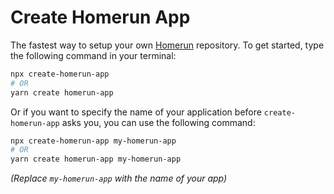 # Create Homerun App

The fastest way to setup your own [Homerun](https://github.com/twickd/homerun) repository. To get started, type the following command in your terminal:

```bash
npx create-homerun-app
# OR
yarn create homerun-app
```

Or if you want to specify the name of your application before `create-homerun-app` asks you, you can use the following command:

```bash
npx create-homerun-app my-homerun-app
# OR
yarn create homerun-app my-homerun-app
```

_(Replace `my-homerun-app` with the name of your app)_
